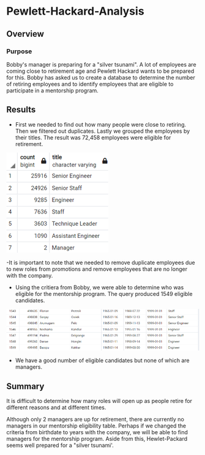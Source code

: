 # Pewlett-Hackard-Analysis

## Overview
### Purpose
Bobby's manager is preparing for a "silver tsunami". A lot of employees are coming close to retirement age and Pewlett Hackard wants to be prepared for this.
Bobby has asked us to create a database to determine the number of retiring employees and to identify employees that are eligible to participate in a mentorship program.

## Results
- First we needed to find out how many people were close to retiring. Then we filtered out duplicates. Lastly we grouped the employees by their titles. The result was 72,458 employees were eligible for retirement.

![retirement total](Resources/1.PNG)

-It is important to note that we needed to remove duplicate employees due to new roles from promotions and remove employees that are no longer with the company.

- Using the critiera from Bobby, we were able to determine who was eligible for the mentorship program. The query produced 1549 eligible candidates.

![eligible mentor](Resources/2.PNG)

- We have a good number of eligible candidates but none of which are managers.


## Summary

It is difficult to determine how many roles will open up as people retire for different reasons and at different times.

Although only 2 managers are up for retirement, there are currently no managers in our mentorship eligibility table. Perhaps if we changed the criteria from birthdate to years with the company, we will be able to find managers for the mentorship program. Aside from this, Hewlet-Packard seems well prepared for a "silver tsunami'.
